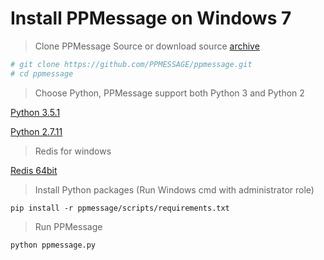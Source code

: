 # Install PPMessage on Windows 7


> Clone PPMessage Source or download source [archive](https://github.com/PPMESSAGE/ppmessage/archive/master.zip)


```bash
# git clone https://github.com/PPMESSAGE/ppmessage.git
# cd ppmessage

```

> Choose Python, PPMessage support both Python 3 and Python 2


[Python 3.5.1](https://www.python.org/ftp/python/3.5.1/python-3.5.1.exe)

[Python 2.7.11](https://www.python.org/ftp/python/2.7.11/python-2.7.11.msi)


> Redis for windows


[Redis 64bit](https://github.com/MSOpenTech/redis/releases/download/win-3.0.503/Redis-x64-3.0.503.msi)

> Install Python packages (Run Windows cmd with administrator role)

```
pip install -r ppmessage/scripts/requirements.txt
```

> Run PPMessage

```bash
python ppmessage.py
```